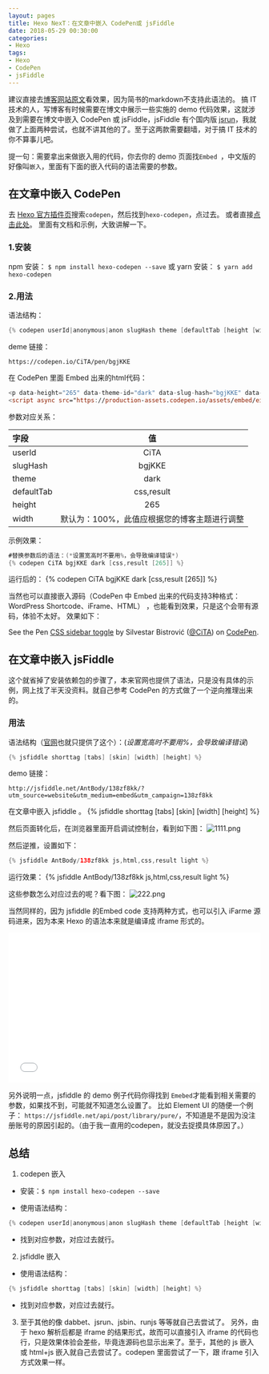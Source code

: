 ```yaml
---
layout: pages
title: Hexo NexT：在文章中嵌入 CodePen或 jsFiddle
date: 2018-05-29 00:30:00
categories:
- Hexo
tags:
- Hexo
- CodePen
- jsFiddle
---
```

建议直接去[博客网站原文](http://www.missfli.com/2018/05/29/github-hexo-next-04.html)看效果，因为简书的markdown不支持此语法的。
搞 IT 技术的人，写博客有时候需要在博文中展示一些实施的 demo 代码效果，这就涉及到需要在博文中嵌入 CodePen 或 jsFiddle，jsFiddle 有个国内版 [jsrun](http://jsrun.net)，我就做了上面两种尝试，也就不讲其他的了。至于这两款需要翻墙，对于搞 IT 技术的你不算事儿吧。

提一句：需要拿出来做嵌入用的代码，你去你的 demo 页面找`Embed `，中文版的好像叫`嵌入`，里面有下面的嵌入代码的语法需要的参数。
<!-- more -->

## 在文章中嵌入 CodePen
去 [Hexo 官方插件页](https://hexo.io/plugins/)搜索`codepen`，然后找到`hexo-codepen`，点过去。
或者直接[点击此处](https://github.com/maliMirkec/hexo-tag-codepen)。
里面有文档和示例，大致讲解一下。

### 1.安装
npm 安装：
`$ npm install hexo-codepen --save`
或 yarn 安装：
`$ yarn add hexo-codepen`

### 2.用法
语法结构：
```swift
{% codepen userId|anonymous|anon slugHash theme [defaultTab [height [width]]] %}
```
deme 链接：

`https://codepen.io/CiTA/pen/bgjKKE`

在 CodePen 里面 Embed 出来的html代码：
```swift
<p data-height="265" data-theme-id="dark" data-slug-hash="bgjKKE" data-default-tab="css,result" data-user="CiTA" data-embed-version="2" data-pen-title="CSS sidebar toggle" class="codepen">See the Pen <a href="https://codepen.io/CiTA/pen/bgjKKE/">CSS sidebar toggle</a> by Silvestar Bistrović (<a href="https://codepen.io/CiTA">@CiTA</a>) on <a href="https://codepen.io">CodePen</a>.</p>
<script async src="https://production-assets.codepen.io/assets/embed/ei.js"></script>
```

参数对应关系：

| 字段  | 值  |
|:----|:----:|
| userId  | CiTA |
| slugHash | bgjKKE |
| theme | dark |
| defaultTab | css,result |
| height | 265 |
| width | 默认为：100%，此值应根据您的博客主题进行调整 |

示例效果：
```swift
#替换参数后的语法：(*设置宽高时不要用%，会导致编译错误*)
{% codepen CiTA bgjKKE dark [css,result [265]] %}
```
运行后的：
{% codepen CiTA bgjKKE dark [css,result [265]] %}

当然也可以直接嵌入源码（CodePen 中 Embed 出来的代码支持3种格式：WordPress Shortcode、iFrame、HTML） ，也能看到效果，只是这个会带有源码，体验不太好。
效果如下：
<p data-height="265" data-theme-id="dark" data-slug-hash="bgjKKE" data-default-tab="css,result" data-user="CiTA" data-embed-version="2" data-pen-title="CSS sidebar toggle" class="codepen">See the Pen <a href="https://codepen.io/CiTA/pen/bgjKKE/">CSS sidebar toggle</a> by Silvestar Bistrović (<a href="https://codepen.io/CiTA">@CiTA</a>) on <a href="https://codepen.io">CodePen</a>.</p>
<script async src="https://production-assets.codepen.io/assets/embed/ei.js"></script>

## 在文章中嵌入 jsFiddle
这个就省掉了安装依赖包的步骤了，本来官网也提供了语法，只是没有具体的示例，网上找了半天没资料。就自己参考 CodePen 的方式做了一个逆向推理出来的。
### 用法
语法结构（[官网](https://hexo.io/zh-cn/docs/tag-plugins.html#jsFiddle)也就只提供了这个）：(*设置宽高时不要用%，会导致编译错误*)
```swift
{% jsfiddle shorttag [tabs] [skin] [width] [height] %}
```
demo 链接：

`http://jsfiddle.net/AntBody/138zf8kk/?utm_source=website&utm_medium=embed&utm_campaign=138zf8kk`

在文章中嵌入 jsfiddle 。
{% jsfiddle shorttag [tabs] [skin] [width] [height] %}

然后页面转化后，在浏览器里面开启调试控制台，看到如下图：
![1111.png](https://upload-images.jianshu.io/upload_images/1464420-cb26867760f7368c.png?imageMogr2/auto-orient/strip%7CimageView2/2/w/1240)

然后逆推，设置如下：
```swift
{% jsfiddle AntBody/138zf8kk js,html,css,result light %}
```
运行效果：
{% jsfiddle AntBody/138zf8kk js,html,css,result light %}

这些参数怎么对应过去的呢？看下图：
![222.png](https://upload-images.jianshu.io/upload_images/1464420-8199fb368e1040b7.png?imageMogr2/auto-orient/strip%7CimageView2/2/w/1240)

当然同样的，因为 jsfiddle 的Embed code 支持两种方式，也可以引入 iFarme 源码进来，因为本来 Hexo 的语法本来就是编译成 iframe 形式的。
<iframe width="100%" height="300" src="//jsfiddle.net/AntBody/138zf8kk/embedded/" allowpaymentrequest allowfullscreen="allowfullscreen" frameborder="0"></iframe>

另外说明一点，jsfiddle 的 demo 例子代码你得找到 `Emebed`才能看到相关需要的参数，如果找不到，可能就不知道怎么设置了。
比如 Element UI 的随便一个例子： `https://jsfiddle.net/api/post/library/pure/`，不知道是不是因为没注册账号的原因引起的。（由于我一直用的codepen，就没去捉摸具体原因了。）

## 总结

1. codepen 嵌入

  * 安装：`$ npm install hexo-codepen --save`

  * 使用语法结构：

  ```swift
  {% codepen userId|anonymous|anon slugHash theme [defaultTab [height [width]]] %}
  ```

  * 找到对应参数，对应过去就行。

2. jsfiddle 嵌入

  * 使用语法结构：

  ```swift
  {% jsfiddle shorttag [tabs] [skin] [width] [height] %}
  ```

  * 找到对应参数，对应过去就行。

3. 至于其他的像 dabbet、jsrun、jsbin、runjs 等等就自己去尝试了。
另外，由于 hexo 解析后都是 iframe 的结果形式，故而可以直接引入 iframe 的代码也行，只是效果体验会差些，毕竟连源码也显示出来了。至于，其他的 js 嵌入或 html+js 嵌入就自己去尝试了。codepen 里面尝试了一下，跟 iframe 引入方式效果一样。